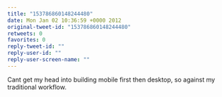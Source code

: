 ```yaml
---
title: "153786860148244480"
date: Mon Jan 02 10:36:59 +0000 2012
original-tweet-id: "153786860148244480"
retweets: 0
favorites: 0
reply-tweet-id: ""
reply-user-id: ""
reply-user-screen-name: ""
---
```

Cant get my head into building mobile first then desktop, so against my traditional workflow.
